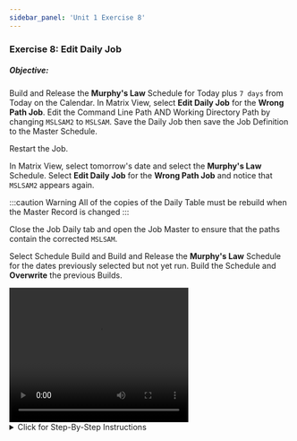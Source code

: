 ```yaml
---
sidebar_panel: 'Unit 1 Exercise 8'
---
```


### Exercise 8: Edit Daily Job

##### Objective: 

Build and Release the **Murphy's Law** Schedule for Today plus ```7 days``` from Today on the Calendar. In Matrix View, select **Edit Daily Job** for the **Wrong Path Job**. Edit the Command Line Path AND Working Directory Path by changing ```MSLSAM2``` to ```MSLSAM```. Save the Daily Job then save the Job Definition to the Master Schedule.

Restart the Job.

In Matrix View, select tomorrow's date and select the **Murphy's Law** Schedule. Select **Edit Daily Job** for the **Wrong Path Job** and notice that ```MSLSAM2``` appears again. 

:::caution Warning
All of the copies of the Daily Table must be rebuild when the Master Record is changed
:::

Close the Job Daily tab and open the Job Master to ensure that the paths contain the corrected ```MSLSAM```. 

Select Schedule Build and Build and Release the **Murphy's Law** Schedule for the dates previously selected but not yet run. Build the Schedule and **Overwrite** the previous Builds.

<div>
<video width="320" height="240" controls>
  <source src="videobasic/U1E8.mp4" type="video/mp4"></source>
Your browser does not support the video tag.
</video>
</div>

<details>

<summary>Click for Step-By-Step Instructions</summary>

1.	Build the **Murphy’s Law** schedule.
2.	Under the Operation topic, double click on **Schedule Build**. 
3.	In the Schedule Selection section, select Murphy’s Law to build.
4.	In the Start field, keep today’s date.
5.	In the Stop field, update the date to 7 days from today.
6.	Click the Build button and Release the Schedule for today.
7.	Click OK.
8.	Close the Build Schedules screen.
9.	Under the Operation topic, double click on the List or Matrix view. 
10.	Select the Schedule Date.
11.	Select the **Murphy’s Law** Schedule.
12.	Right-click on the **Wrong Path Job**
  *	(in the PERT view, right-click on the Wrong Path Job) 
13.	Select Maintenance > **Edit Daily Job** 
  *	(in the PERT view go to Job > Maintenance > Edit Daily Job).
14.	The Job Daily screen will appear.
15.	In the Command Line path **and** Working Directory path, change **MSLSAM2** to **MSLSAM**.
16.	Click the Save button on the Job Daily toolbar. 
17.	Click the Save Job Definition to Master Button and confirm the action.
  *	This will push the change you made to the Job Master.
18.	Close the Job Daily screen.
19.	Right-click on the job and select Restart.
20.	Enter a comment and click OK.
21.	The job should succeed because you fixed the invalid command.
22.	Under the Operation topic, double click on the List or Matrix view. You can also open the PERT view, if you want.
23.	Select Tomorrow’s Date,
24.	Select **Murphy’s Law** Schedule.
25.	Right-click on Wrong Path Job
  * (in the PERT view, right-click on the Wrong Path Job) 
26.	Select Maintenance > Edit Daily Job 
  *	(in the PERT view go to Job > Maintenance > Edit Daily Job).
27.	The Job Daily screen will appear.
28.	Notice that the path still contains **MSLSAM2** instead of **MSLSAM**.
  *	Remember that you need to rebuild all copies of the Daily Tables when the Master Record is changed.
  *	Don’t make any changes. Just close the Job Daily (Wrong Path) tab.
29.	Go back to the Job Master and verify that the Command Line path **and** Working Directory path have been changed from **MSLSAM2** to **MSLSAM**.
30.	Close the Job Master.
31.	Under the Operation topic, double click on Schedule Build. 
32.	In the Schedule Selection section, select Murphy’s Law to build.
33.	In the Scheduling Dates section:
  *	Enter the Start and Stop dates for the build covering the range of dates this Schedule is already built **but has not run**.  
    -- or -- 
  *	Click the **Calendar** button (to the right of the text box) to select the date from the monthly Calendar. 
34.	Click the **Build** button.
35.	In the **Build Properties** window:
  *	Click the OK button (leave the Released radio button selected).
  *	As the Schedule was already built for those dates, you will be prompted to overwrite those builds. Click Yes when prompted (for each date).
36.	Close the Build Schedules screen.
37.	After the Schedule Build is complete the new Daily Schedules will have the updates in them.
38.	Close all tabs, but keep Enterprise Manager open.

</details>
